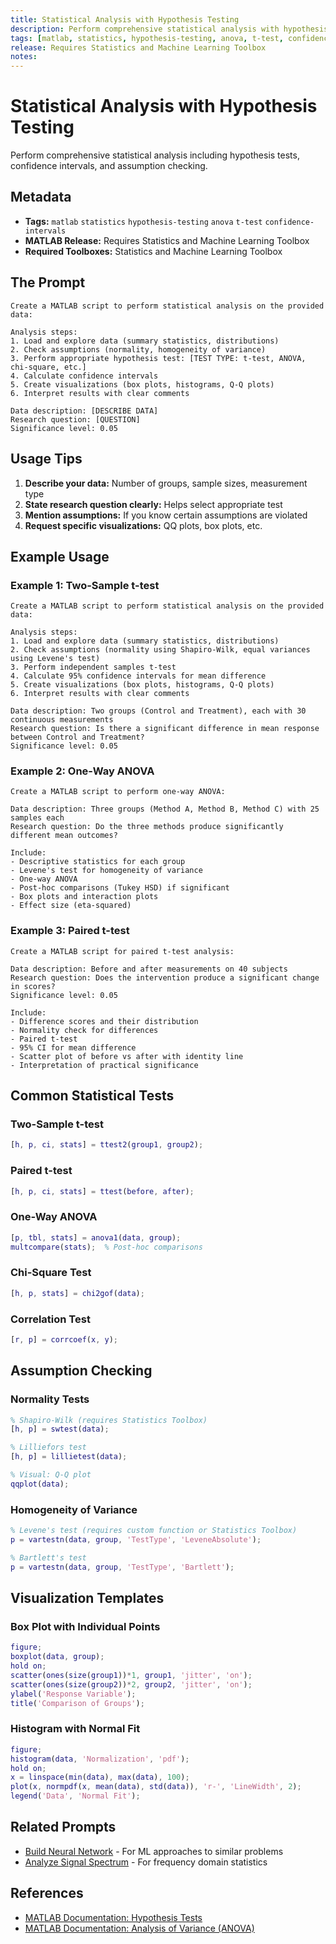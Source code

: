 ```yaml
---
title: Statistical Analysis with Hypothesis Testing
description: Perform comprehensive statistical analysis with hypothesis tests and confidence intervals
tags: [matlab, statistics, hypothesis-testing, anova, t-test, confidence-intervals]
release: Requires Statistics and Machine Learning Toolbox
notes:
---
```


# Statistical Analysis with Hypothesis Testing

Perform comprehensive statistical analysis including hypothesis tests, confidence intervals, and assumption checking.

## Metadata

- **Tags:** `matlab` `statistics` `hypothesis-testing` `anova` `t-test` `confidence-intervals`
- **MATLAB Release:** Requires Statistics and Machine Learning Toolbox
- **Required Toolboxes:** Statistics and Machine Learning Toolbox

## The Prompt

```text
Create a MATLAB script to perform statistical analysis on the provided data:

Analysis steps:
1. Load and explore data (summary statistics, distributions)
2. Check assumptions (normality, homogeneity of variance)
3. Perform appropriate hypothesis test: [TEST TYPE: t-test, ANOVA, chi-square, etc.]
4. Calculate confidence intervals
5. Create visualizations (box plots, histograms, Q-Q plots)
6. Interpret results with clear comments

Data description: [DESCRIBE DATA]
Research question: [QUESTION]
Significance level: 0.05
```

## Usage Tips

1. **Describe your data:** Number of groups, sample sizes, measurement type
2. **State research question clearly:** Helps select appropriate test
3. **Mention assumptions:** If you know certain assumptions are violated
4. **Request specific visualizations:** QQ plots, box plots, etc.

## Example Usage

### Example 1: Two-Sample t-test

```
Create a MATLAB script to perform statistical analysis on the provided data:

Analysis steps:
1. Load and explore data (summary statistics, distributions)
2. Check assumptions (normality using Shapiro-Wilk, equal variances using Levene's test)
3. Perform independent samples t-test
4. Calculate 95% confidence intervals for mean difference
5. Create visualizations (box plots, histograms, Q-Q plots)
6. Interpret results with clear comments

Data description: Two groups (Control and Treatment), each with 30 continuous measurements
Research question: Is there a significant difference in mean response between Control and Treatment?
Significance level: 0.05
```

### Example 2: One-Way ANOVA

```
Create a MATLAB script to perform one-way ANOVA:

Data description: Three groups (Method A, Method B, Method C) with 25 samples each
Research question: Do the three methods produce significantly different mean outcomes?

Include:
- Descriptive statistics for each group
- Levene's test for homogeneity of variance
- One-way ANOVA
- Post-hoc comparisons (Tukey HSD) if significant
- Box plots and interaction plots
- Effect size (eta-squared)
```

### Example 3: Paired t-test

```
Create a MATLAB script for paired t-test analysis:

Data description: Before and after measurements on 40 subjects
Research question: Does the intervention produce a significant change in scores?
Significance level: 0.05

Include:
- Difference scores and their distribution
- Normality check for differences
- Paired t-test
- 95% CI for mean difference
- Scatter plot of before vs after with identity line
- Interpretation of practical significance
```

## Common Statistical Tests

### Two-Sample t-test
```matlab
[h, p, ci, stats] = ttest2(group1, group2);
```

### Paired t-test
```matlab
[h, p, ci, stats] = ttest(before, after);
```

### One-Way ANOVA
```matlab
[p, tbl, stats] = anova1(data, group);
multcompare(stats);  % Post-hoc comparisons
```

### Chi-Square Test
```matlab
[h, p, stats] = chi2gof(data);
```

### Correlation Test
```matlab
[r, p] = corrcoef(x, y);
```

## Assumption Checking

### Normality Tests
```matlab
% Shapiro-Wilk (requires Statistics Toolbox)
[h, p] = swtest(data);

% Lilliefors test
[h, p] = lillietest(data);

% Visual: Q-Q plot
qqplot(data);
```

### Homogeneity of Variance
```matlab
% Levene's test (requires custom function or Statistics Toolbox)
p = vartestn(data, group, 'TestType', 'LeveneAbsolute');

% Bartlett's test
p = vartestn(data, group, 'TestType', 'Bartlett');
```

## Visualization Templates

### Box Plot with Individual Points
```matlab
figure;
boxplot(data, group);
hold on;
scatter(ones(size(group1))*1, group1, 'jitter', 'on');
scatter(ones(size(group2))*2, group2, 'jitter', 'on');
ylabel('Response Variable');
title('Comparison of Groups');
```

### Histogram with Normal Fit
```matlab
figure;
histogram(data, 'Normalization', 'pdf');
hold on;
x = linspace(min(data), max(data), 100);
plot(x, normpdf(x, mean(data), std(data)), 'r-', 'LineWidth', 2);
legend('Data', 'Normal Fit');
```

## Related Prompts

- [Build Neural Network](build-neural-network.md) - For ML approaches to similar problems
- [Analyze Signal Spectrum](../signal-processing-communications/analyze-signal-spectrum.md) - For frequency domain statistics

## References

- [MATLAB Documentation: Hypothesis Tests](https://www.mathworks.com/help/stats/hypothesis-tests-1.html)
- [MATLAB Documentation: Analysis of Variance (ANOVA)](https://www.mathworks.com/help/stats/analysis-of-variance-and-covariance.html)